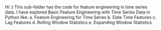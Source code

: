 Hi :)
This sub-folder has the code for feature engineering in time series data.
I have explored Basic Feature Engineering with Time Series Data in Python like:
  a. Feature Engineering for Time Series
  b. Date Time Features
  c. Lag Features
  d. Rolling Window Statistics
  e. Expanding Window Statistics
